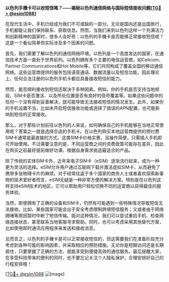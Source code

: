**以色列手機卡可以收短信嗎？——揭秘以色列通信网络与国际短信接收问题[[TG💪+ @esim1088](https://t.me/s/esim1088)]**

在现代生活中，手机已经成为我们不可或缺的一部分。无论是国内还是出国旅行，手机都能让我们保持联系、获取信息。然而，当我们来到以色列这样一个充满活力和创新精神的国家时，很多人会好奇：以色列的手機卡是否能够正常接收短信呢？这是一个看似简单但实际涉及多个因素的问题。

首先，我们需要了解以色列的通信网络环境。以色列是一个高度发达的国家，在通信技术方面一直处于世界前列。以色列拥有多个主要的电信运营商，如Cellcom、Partner Communications和Hot Mobile等，它们共同构成了覆盖全国的移动通信网络。这些运营商提供的服务包括语音通话、数据流量以及短信功能，因此理论上，任何合法注册的以色列手机卡都应具备接收短信的能力。

然而，能否顺利接收到短信还取决于多种因素。例如，你的手机是否支持当地频段、SIM卡是否激活、以及所处位置是否有良好的信号覆盖等。如果这些问题中的任何一个没有得到妥善解决，就可能导致无法接收短信的情况发生。此外，如果你的手机设置不当，比如未开启短信接收功能或选择了错误的APN配置，也可能影响到短信的正常接收。

那么，对于那些计划前往以色列的人来说，如何确保自己的手机能够在当地正常使用呢？答案之一就是选择合适的手机卡。在以色列购买本地运营商提供的预付费SIM卡通常是最直接的方式。这类SIM卡价格实惠，且操作简便，只需插入手机即可开始使用。不过需要注意的是，不同运营商之间的资费政策可能存在差异，因此在购买之前最好提前做好功课，根据自身需求挑选最适合的产品。

除了传统的实体SIM卡外，近年来电子SIM卡（eSIM）逐渐流行起来，成为一种更为灵活的选择。eSIM允许用户通过互联网下载并激活虚拟SIM卡，从而避免了携带多张物理卡片的麻烦。对于经常往返于多个国家的商务人士或者喜欢探索新事物的技术爱好者而言，eSIM无疑是一种非常方便的解决方案。特别是在以色列这样支持eSIM技术的地区，它可以帮助用户轻松切换不同的运营商以获得最佳的服务体验。

当然，即使拥有了正确的设备和SIM卡，仍然有可能遇到一些特殊情况导致短信无法接收。比如，某些国家可能会出于安全考虑限制跨境短信服务；又或者由于网络拥堵等原因暂时中断了短信传输。面对这种情况，我们可以尝试重启手机、检查网络连接状态，甚至联系当地客服寻求帮助。同时，也可以考虑采用其他替代方案，比如使用即时通讯应用程序来发送和接收消息。

总而言之，以色列的手機卡是可以正常接收短信的，但这需要我们在准备阶段充分考虑到各种可能的影响因素，并采取相应的预防措施。无论你是短期访问还是长期居住，只要掌握了正确的方法，就能享受到便捷高效的通信服务。最后提醒大家，在享受科技带来的便利的同时，也不要忘记关注个人隐私保护，合理安排好自己的行程安排哦！

[[TG💪+ @esim1088](https://t.me/s/esim1088) ![Image](https://i.postimg.cc/4NQfJmqS/Snipaste-2025-05-13-00-14-12.png)]